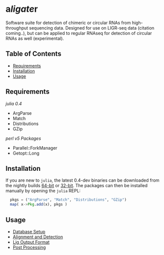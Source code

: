 a<em>ligate</em>r
=================

Software suite for detection of chimeric or circular RNAs from high-throughput sequencing data.
Designed for use on LIGR-seq data (citation coming..), but can be applied to regular RNAseq for
detection of circular RNAs as well (experimental).

Table of Contents
-----------------

- [Requirements](#requirements)
- [Installation](#installation)
- [Usage](#usage)

Requirements
------------

_julia 0.4_
 * ArgParse
 * Match
 * Distributions
 * GZip

_perl v5 Packages_
 * Parallel::ForkManager
 * Getopt::Long

Installation
------------

If you are new to `julia`, the latest 0.4-dev binaries can be downloaded from the nightly builds [64-bit](https://status.julialang.org/download/linux-x86_64) or [32-bit](https://status.julialang.org/download/linux-i686).  The packages can then be installed manually by opening the `julia` REPL:
```julia
  pkgs = ("ArgParse", "Match", "Distributions", "GZip")
  map( x->Pkg.add(x), pkgs ) 
```

Usage
-----

- [Database Setup](#database-setup)
- [Alignment and Detection](#alignment-and-detection)
- [Lig Output Format](#lig-format)
- [Post Processing](#post-processing)
